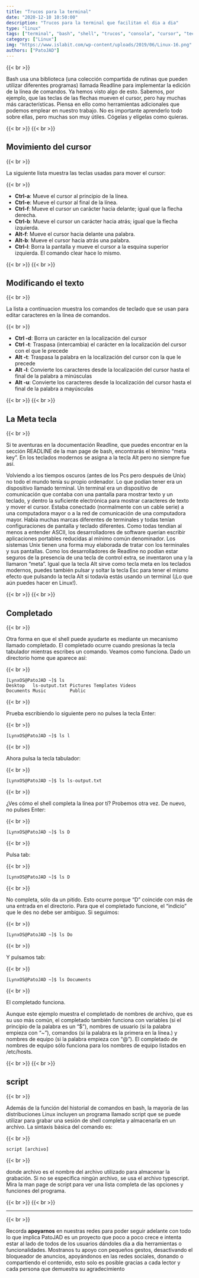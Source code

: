 ```yaml
---
title: "Trucos para la terminal"
date: "2020-12-10 10:50:00"
description: "Trucos para la terminal que facilitan el dia a dia"
type: "linux"
tags: ["terminal", "bash", "shell", "trucos", "consola", "cursor", "teclas", "rapidas"]
category: ["Linux"]
img: "https://www.islabit.com/wp-content/uploads/2019/06/Linux-16.png"
authors: ["PatoJAD"]
---
```


{{< br >}}

Bash usa una biblioteca (una colección compartida de rutinas que pueden utilizar diferentes programas) llamada Readline para implementar la edición de la línea de comandos. Ya hemos visto algo de esto. Sabemos, por ejemplo, que las teclas de las flechas mueven el cursor, pero hay muchas más características. Piensa en ello como herramientas adicionales que podemos emplear en nuestro trabajo. No es importante aprenderlo todo sobre ellas, pero muchas son muy útiles. Cógelas y elígelas como quieras.

{{< br >}}
{{< br >}}

## Movimiento del cursor

{{< br >}}

La siguiente lista muestra las teclas usadas para mover el cursor:

{{< br >}}

* **Ctrl-a**: Mueve el cursor al principio de la línea.
* **Ctrl-e**: Mueve el cursor al final de la línea.
* **Ctrl-f**: Mueve el cursor un carácter hacia delante; igual que la flecha derecha.
* **Ctrl-b**: Mueve el cursor un carácter hacia atrás; igual que la flecha izquierda.
* **Alt-f**: Mueve el cursor hacia delante una palabra.
* **Alt-b**: Mueve el cursor hacia atrás una palabra.
* **Ctrl-l**: Borra la pantalla y mueve el cursor a la esquina superior izquierda. El comando clear hace lo mismo.

{{< br >}}
{{< br >}}

## Modificando el texto

{{< br >}}

La lista a continuacion muestra los comandos de teclado que se usan para editar caracteres en la línea de comandos.

{{< br >}}

* **Ctrl -d**: Borra un carácter en la localización del cursor
* **Ctrl -t**: Traspasa (intercambia) el carácter en la localización del cursor con el que le precede
* **Alt -t**: Traspasa la palabra en la localización del cursor con la que le precede
* **Alt -l**: Convierte los caracteres desde la localización del cursor hasta el final de la palabra a minúsculas
* **Alt -u**: Convierte los caracteres desde la localización del cursor hasta el final de la palabra a mayúsculas

{{< br >}}
{{< br >}}

## La Meta tecla

{{< br >}}

Si te aventuras en la documentación Readline, que puedes encontrar en la sección READLINE de la man page de bash, encontrarás el término “meta key”. En los teclados modernos se asigna a la tecla Alt pero no siempre fue así.

Volviendo a los tiempos oscuros (antes de los Pcs pero después de Unix) no todo el mundo tenía su propio ordenador. Lo que podían tener era un dispositivo llamado terminal. Un terminal era un dispositivo de comunicación que contaba con una pantalla para mostrar texto y un teclado, y dentro  la suficiente electrónica para mostrar caracteres de texto y mover el cursor. Estaba conectado (normalmente con un cable serie) a una computadora mayor o a la red de comunicación de una computadora mayor. Había muchas marcas diferentes de terminales y todas tenían configuraciones de pantalla y teclado diferentes. Como todas tendían al menos a entender ASCII, los desarrolladores de software querían escribir aplicaciones portables reducidas al mínimo común denominador. Los sistemas Unix tienen una forma muy elaborada de tratar con los terminales y sus pantallas. Como los desarrolladores de Readline no podían estar seguros de la presencia de una tecla de control extra, se inventaron una y la llamaron “meta”. Igual que la tecla Alt sirve como tecla meta en los teclados modernos, puedes también pulsar y soltar la tecla Esc para tener el mismo efecto que pulsando la tecla Alt si todavía estás usando un terminal (¡Lo que aún puedes hacer en Linux!).

{{< br >}}
{{< br >}}

## Completado

{{< br >}}

Otra forma en que el shell puede ayudarte es mediante un mecanismo llamado completado. El completado ocurre cuando presionas la tecla tabulador mientras escribes un comando. Veamos como funciona. Dado un directorio home que aparece así:

{{< br >}}

    [LynxOS@PatoJAD ~]$ ls
    Desktop   ls-output.txt Pictures Templates Videos
    Documents Music         Public

{{< br >}}

Prueba escribiendo lo siguiente pero no pulses la tecla Enter:

{{< br >}}

    [LynxOS@PatoJAD ~]$ ls l

{{< br >}}

Ahora pulsa la tecla tabulador:

{{< br >}}

    [LynxOS@PatoJAD ~]$ ls ls-output.txt

{{< br >}}

¿Ves cómo el shell completa la línea por tí? Probemos otra vez. De nuevo, no pulses Enter:

{{< br >}}

    [LynxOS@PatoJAD ~]$ ls D

{{< br >}}

Pulsa tab:

{{< br >}}

    [LynxOS@PatoJAD ~]$ ls D

{{< br >}}

No completa, sólo da un pitido. Esto ocurre porque “D” coincide con más de una entrada en el directorio. Para que el completado funcione, el “indicio” que le des no debe ser ambiguo. Si seguimos:

{{< br >}}

    [LynxOS@PatoJAD ~]$ ls Do

{{< br >}}

Y pulsamos tab:

{{< br >}}

    [LynxOS@PatoJAD ~]$ ls Documents

{{< br >}}

El completado funciona.

Aunque este ejemplo muestra el completado de nombres de archivo, que es su uso más común, el completado también funciona con variables (si el principio de la palabra es un “$”), nombres de usuario (si la palabra empieza con “~”), comandos (si la palabra es la primera en la línea.) y nombres de equipo (si la palabra empieza con “@”). El completado de nombres de equipo sólo funciona para los nombres de equipo listados en /etc/hosts.

{{< br >}}
{{< br >}}

## script

{{< br >}}

Además de la función del historial de comandos en bash, la mayoría de las distribuciones Linux incluyen un programa llamado script que se puede utilizar para grabar una sesión de shell completa y almacenarla en un archivo. La sintaxis básica del comando es:

{{< br >}}

    script [archivo]

{{< br >}}

donde archivo es el nombre del archivo utilizado para almacenar la grabación. Si no se especifica ningún archivo, se usa el archivo typescript. Mira la man page de script para ver una lista completa de las opciones y funciones del programa.

{{< br >}}
{{< br >}}

---


{{< br >}}

Recorda **apoyarnos** en nuestras redes para poder seguir adelante con todo lo que implica PatoJAD es un proyecto que poco a poco crece e intenta estar al lado de todos de los usuarios dándoles dia a dia herramientas o funcionalidades. Mostranos tu apoyo con pequeños gestos, desactivando el bloqueador de anuncios, apoyándonos en las redes sociales, donando o compartiendo el contenido, esto solo es posible gracias a cada lector y cada persona que demuestra su agradecimiento
